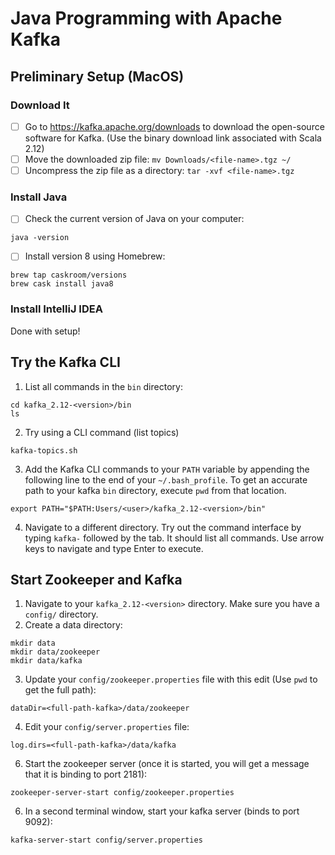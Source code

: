 # Java Programming with Apache Kafka

## Preliminary Setup (MacOS)

### Download It
- [ ] Go to https://kafka.apache.org/downloads to download the open-source software for Kafka. (Use the binary download link associated with Scala 2.12)
- [ ] Move the downloaded zip file: `mv Downloads/<file-name>.tgz ~/`
- [ ] Uncompress the zip file as a directory: `tar -xvf <file-name>.tgz`

### Install Java
- [ ] Check the current version of Java on your computer:
```
java -version 
```
- [ ] Install version 8 using Homebrew: 
```
brew tap caskroom/versions
brew cask install java8
```

### Install IntelliJ IDEA



Done with setup!

## Try the Kafka CLI
1. List all commands in the `bin` directory:
```
cd kafka_2.12-<version>/bin
ls 
```
2. Try using a CLI command (list topics)
```
kafka-topics.sh
```
3. Add the Kafka CLI commands to your `PATH` variable by appending the following line to the end of your `~/.bash_profile`. To get an accurate path to your kafka `bin` directory, execute `pwd` from that location.
```
export PATH="$PATH:Users/<user>/kafka_2.12-<version>/bin"
```
4. Navigate to a different directory. Try out the command interface by typing `kafka-` followed by the tab. It should list all commands. Use arrow keys to navigate and type Enter to execute. 

## Start Zookeeper and Kafka
1. Navigate to your `kafka_2.12-<version>` directory. Make sure you have a `config/` directory. 
2. Create a data directory:
```
mkdir data
mkdir data/zookeeper
mkdir data/kafka
```
3. Update your `config/zookeeper.properties` file with this edit (Use `pwd` to get the full path): 
```
dataDir=<full-path-kafka>/data/zookeeper
```
4. Edit your `config/server.properties` file:
```
log.dirs=<full-path-kafka>/data/kafka
```
6. Start the zookeeper server (once it is started, you will get a message that it is binding to port 2181):
```
zookeeper-server-start config/zookeeper.properties
```
6. In a second terminal window, start your kafka server (binds to port 9092):
```
kafka-server-start config/server.properties
```


